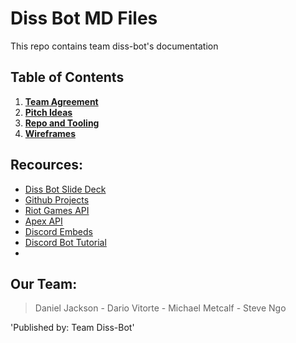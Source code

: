 # Diss Bot MD Files
This repo contains team diss-bot's documentation

## Table of Contents

1. [**Team Agreement**](team-agreement.md)
2. [**Pitch Ideas**](pitch-ideas.md)
3. [**Repo and Tooling**](repo-and-tooling.md)
4. [**Wireframes**](wireframes.md)

## Recources:

* [Diss Bot Slide Deck](https://docs.google.com/presentation/d/1nVARivWujXdpBV5G38G5z6sZzOa8WtgRj6j-udG9nnM/edit?usp=sharing)
* [Github Projects](https://github.com/orgs/diss-bot/projects/1)
* [Riot Games API](https://developer.riotgames.com)
* [Apex API](https://apexlegendsapi.com/documentation.php)
* [Discord Embeds](https://discordjs.guide/popular-topics/embeds.html#using-the-embed-constructor)
* [Discord Bot Tutorial](https://www.youtube.com/watch?v=_o8lwjVNJsg)
* []()

## Our Team:
> Daniel Jackson - Dario Vitorte - Michael Metcalf - Steve Ngo

'Published by: Team Diss-Bot'